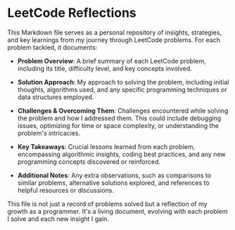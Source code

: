 # LeetCode Reflections

This Markdown file serves as a personal repository of insights, strategies, and key learnings from my journey through LeetCode problems. For each problem tackled, it documents:

- **Problem Overview**: A brief summary of each LeetCode problem, including its title, difficulty level, and key concepts involved.

- **Solution Approach**: My approach to solving the problem, including initial thoughts, algorithms used, and any specific programming techniques or data structures employed.

- **Challenges & Overcoming Them**: Challenges encountered while solving the problem and how I addressed them. This could include debugging issues, optimizing for time or space complexity, or understanding the problem's intricacies.

- **Key Takeaways**: Crucial lessons learned from each problem, encompassing algorithmic insights, coding best practices, and any new programming concepts discovered or reinforced.

- **Additional Notes**: Any extra observations, such as comparisons to similar problems, alternative solutions explored, and references to helpful resources or discussions.

This file is not just a record of problems solved but a reflection of my growth as a programmer. It's a living document, evolving with each problem I solve and each new insight I gain.